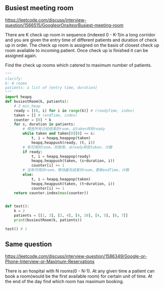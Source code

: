 ## Busiest meeting room

https://leetcode.com/discuss/interview-question/1566515/GoogleorOnsiteorBusiest-meeting-room

There are K check up room in sequence (indexed 0 - K-1)in a long corridor and you are given the entry time of different patients and duration of check up in order.
The check up room is assigned on the basis of closest check up room available to incoming patient.
Once check up is finished it can be assigned again.

Find the check up rooms which catered to maximum number of patients.

```py
"""
clarify:
k: # rooms
patients: a list of [entry time, duration]
"""
import heapq
def busiestRoom(k, patients):
    # 2 min_heap
    ready = [(0, i) for i in range(k)] # (readyTime, index)
    taken = [] # (endTime, index)
    counter = [0] * k
    for s, duration in patients:
        # 释放所有已经结束的room，从taken转到ready
        while taken and taken[0][0] <= s:
            t, i = heapq.heappop(taken)
            heapq.heappush(ready, (t, i))
        # 有可用的room，则使用，从ready转到taken，计数
        if ready:
            t, i = heapq.heappop(ready)
            heapq.heappush(taken, (s+duration, i))
            counter[i] += 1
        # 没有可用的room，等待最先结束的room，更新endTime，计数
        else:
            t, i = heapq.heappop(taken)
            heapq.heappush(taken, (t+duration, i))
            counter[i] += 1
    return counter.index(max(counter))
             

def test():
    k = 2
    patients = [[1, 3], [2, 4], [4, 10], [4, 5], [6, 7]]
    print(busiestRoom(k, patients))

test() # 1
```

## Same question
https://leetcode.com/discuss/interview-question/1586349/Google-or-Phone-Interview-or-Maximum-Reservations

There is an hospital with N rooms(0 - N-1).
At any given time a patient can book a room(would be the first available room) for certain unit of time. At the end of the day find which room has maximum booking.
